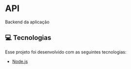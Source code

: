 # API

Backend da aplicação

## 💻 Tecnologias

Esse projeto foi desenvolvido com as seguintes tecnologias:

- [Node.js](https://nodejs.org/en/)

